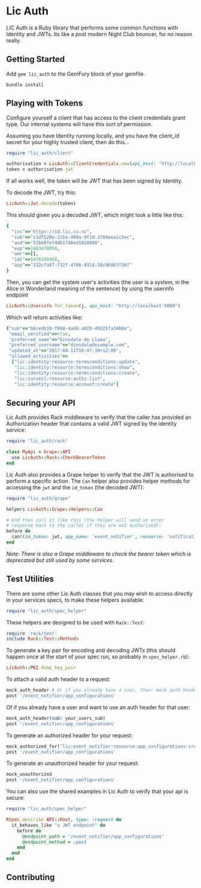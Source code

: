# Lic Auth

LIC Auth is a Ruby library that performs some common functions with Identity and JWTs.  Its like a post modern Night Club bouncer, for no reason really.

## Getting Started

Add `gem lic_auth` to the GemFury block of your gemfile.

`bundle install`

## Playing with Tokens

Configure yourself a client that has access to the client credentials grant type.  Our internal systems will have this sort of permission.

Assuming you have Identity running locally, and you have the client_id secret for your highly trusted client, then do this...

```ruby
require "lic_auth/client"

authorisation = LicAuth::ClientCredentials.new(api_host: "http://localhost:5000", client_id: c, client_secret: s)
token = authorisation.jwt
```

If all works well, the token will be JWT that has been signed by Identity.

To decode the JWT, try this:

```ruby
LicAuth::Jwt.decode(token)
```

This should given you a decoded JWT, which might look a little like this:

```ruby
{
  "iss"=>"https://id.lic.co.nz",
  "sub"=>"c1df528e-1cba-480a-9f19-3704eea2c5ec",
  "aud"=>"53be0fe74d61748ee5020000",
  "exp"=>1483478858,
  "amr"=>[],
  "iat"=>1478208458,
  "azp"=>"332cfa87-f32f-4766-9314-38c96863f36f"
}
```

Then, you can get the system user's activities (the user is a system, in the Alice in Wonderland meaning of the sentence) by using the userinfo endpoint

```ruby
LicAuth::Userinfo.for_token(j, api_host: "http://localhost:5000")
```

Which will return activities like:

```ruby
{"sub"=>"b6cedb19-f868-4ad8-a028-49d25fa34b8e",
 "email_verified"=>true,
 "preferred_name"=>"Dinsdale de Llama",
 "preferred_username"=>"dinsdale@example.com",
 "updated_at"=>"2017-04-11T10:47:30+12:00",
 "allowed_activities"=>
  ["lic:identity:resource:termsconditions:update",
   "lic:identity:resource:termsconditions:show",
   "lic:identity:resource:termsconditions:create",
   "lic:surveil:resource:authz:list",
   "lic:identity:resource:account:create"]
```



## Securing your API



Lic Auth provides Rack middleware to verify that the caller has provided an Authorization header that contains a valid JWT signed by the identity service:

```ruby
require "lic_auth/rack"

class MyApi < Grape::API
  use LicAuth::Rack::CheckBearerToken
end
```

Lic Auth also provides a Grape helper to verify that the JWT is authorised to perform a specific action. The `Can` helper also provides helper methods for accessing the `jwt` and the `id_token` (the decoded JWT):

```ruby
require "lic_auth/grape"

helpers LicAuth::Grape::Helpers::Can

# And then call it like this (the helper will send an error
# response back to the caller if they are not authorized):
before do
  can!(id_token: jwt, app_name: 'event_notifier', resource: 'notification_preferences', action: 'list')
end
```

_Note: There is also a Grape middleware to check the bearer token which is deprecated but still used by some services._

## Test Utilities

There are some other Lic Auth classes that you may wish to access directly in your services specs, to make these helpers available:

```ruby
require "lic_auth/spec_helper"
```

These helpers are designed to be used with `Rack::Test`:

```ruby
require 'rack/test'
include Rack::Test::Methods
```

To generate a key pair for encoding and decoding JWTs (this should happen once at the start of your spec run, so probably in `spec_helper.rb`):

```ruby
LicAuth::PKI.dump_key_pair
```

To attach a valid auth header to a request:

```ruby
mock_auth_header # Or if you already have a user, then: mock_auth_header(sub: your_users_sub)
post '/event_notifier/app_configurations'
```

Of if you already have a user and want to use an auth header for that user:

```ruby
mock_auth_header(sub: your_users_sub)
post '/event_notifier/app_configurations'
```

To generate an authorized header for your request:

```ruby
mock_authorized_for("lic:event_notifier:resource:app_configurations:create")
post '/event_notifier/app_configurations'
```

To generate an unauthorized header for your request:

```ruby
mock_unauthorized
post '/event_notifier/app_configurations'
```

You can also use the shared examples in Lic Auth to verify that your api is secure:

```ruby
require "lic_auth/spec_helper"

RSpec.describe API::Root, type: :request do
  it_behaves_like "a JWT endpoint" do
    before do
      @endpoint_path = "/event_notifier/app_configurations"
      @endpoint_method = :post
    end
  end
end
```



## Contributing
